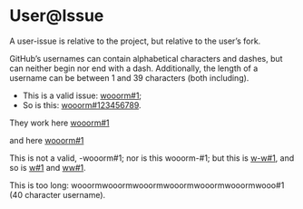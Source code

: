 # User@Issue

A user-issue is relative to the project, but relative to the user’s fork.

GitHub’s usernames can contain alphabetical characters and dashes, but can neither begin nor end with a dash. Additionally, the length of a username can be between 1 and 39 characters (both including).

-   This is a valid issue: [wooorm#1](https://github.com/wooorm/remark/issues/1);
-   So is this: [wooorm#123456789](https://github.com/wooorm/remark/issues/123456789).

They work here
[wooorm#1](https://github.com/wooorm/remark/issues/1)

and here
    [wooorm#1](https://github.com/wooorm/remark/issues/1)

This is not a valid, -wooorm#1; nor is this wooorm-#1; but this is [w-w#1](https://github.com/w-w/remark/issues/1), and so is [w#1](https://github.com/w/remark/issues/1) and [ww#1](https://github.com/ww/remark/issues/1).

This is too long: wooormwooormwooormwooormwooormwooormwooo#1 (40 character username).
